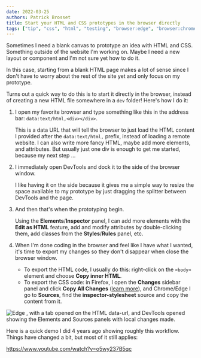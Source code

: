 ```yaml
---
date: 2022-03-25
authors: Patrick Brosset
title: Start your HTML and CSS prototypes in the browser directly
tags: ["tip", "css", "html", "testing", "browser:edge", "browser:chrome", "browser:firefox", "browser:safari"]
---
```

Sometimes I need a blank canvas to prototype an idea with HTML and CSS. Something outside of the website I'm working on. Maybe I need a new layout or component and I'm not sure yet how to do it.

In this case, starting from a blank HTML page makes a lot of sense since I don't have to worry about the rest of the site yet and only focus on my prototype.

Turns out a quick way to do this is to start it directly in the browser, instead of creating a new HTML file somewhere in a `dev` folder! Here's how I do it:

1. I open my favorite browser and type something like this in the address bar: `data:text/html,<div></div>`.

   This is a data URL that will tell the browser to just load the HTML content I provided after the `data:text/html,` prefix, instead of loading a remote website.
   I can also write more fancy HTML, maybe add more elements, and attributes. But usually just one div is enough to get me started, because my next step ...

1. I immediately open DevTools and dock it to the side of the browser window.

   I like having it on the side because it gives me a simple way to resize the space available to my prototype by just dragging the splitter between DevTools and the page.

1. And then that's when the prototyping begin.

   Using the **Elements**/**Inspector** panel, I can add more elements with the **Edit as HTML** feature, add and modify attributes by double-clicking them, add classes from the **Styles**/**Rules** panel, etc.

1. When I'm done coding in the browser and feel like I have what I wanted, it's time to export my changes so they don't disappear when close the browser window.

   * To export the HTML code, I usually do this: right-click on the `<body>` element and choose **Copy inner HTML**.
   * To export the CSS code: in Firefox, I open the **Changes** sidebar panel and click **Copy All Changes** ([learn more](./find-css-changes.md)), and Chrome/Edge I go to **Sources**, find the **inspector-stylesheet** source and copy the content from it.

![Edge , with a tab opened on the HTML data-url, and DevTools opened showing the Elements and Sources panels with local changes made.](../../assets/img/prototype-in-the-browser.png)

Here is a quick demo I did 4 years ago showing roughly this workflow. Things have changed a bit, but most of it still applies:

https://www.youtube.com/watch?v=o5wy237B5qc
